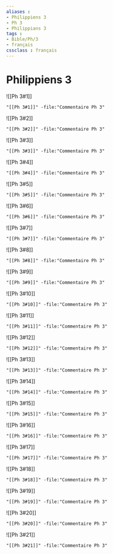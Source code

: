 ```yaml
---
aliases : 
- Philippiens 3
- Ph 3
- Philippians 3
tags : 
- Bible/Ph/3
- français
cssclass : français
---
```


# Philippiens 3

![[Ph 3#1]]

```query
"[[Ph 3#1]]" -file:"Commentaire Ph 3"
```

![[Ph 3#2]]

```query
"[[Ph 3#2]]" -file:"Commentaire Ph 3"
```

![[Ph 3#3]]

```query
"[[Ph 3#3]]" -file:"Commentaire Ph 3"
```

![[Ph 3#4]]

```query
"[[Ph 3#4]]" -file:"Commentaire Ph 3"
```

![[Ph 3#5]]

```query
"[[Ph 3#5]]" -file:"Commentaire Ph 3"
```

![[Ph 3#6]]

```query
"[[Ph 3#6]]" -file:"Commentaire Ph 3"
```

![[Ph 3#7]]

```query
"[[Ph 3#7]]" -file:"Commentaire Ph 3"
```

![[Ph 3#8]]

```query
"[[Ph 3#8]]" -file:"Commentaire Ph 3"
```

![[Ph 3#9]]

```query
"[[Ph 3#9]]" -file:"Commentaire Ph 3"
```

![[Ph 3#10]]

```query
"[[Ph 3#10]]" -file:"Commentaire Ph 3"
```

![[Ph 3#11]]

```query
"[[Ph 3#11]]" -file:"Commentaire Ph 3"
```

![[Ph 3#12]]

```query
"[[Ph 3#12]]" -file:"Commentaire Ph 3"
```

![[Ph 3#13]]

```query
"[[Ph 3#13]]" -file:"Commentaire Ph 3"
```

![[Ph 3#14]]

```query
"[[Ph 3#14]]" -file:"Commentaire Ph 3"
```

![[Ph 3#15]]

```query
"[[Ph 3#15]]" -file:"Commentaire Ph 3"
```

![[Ph 3#16]]

```query
"[[Ph 3#16]]" -file:"Commentaire Ph 3"
```

![[Ph 3#17]]

```query
"[[Ph 3#17]]" -file:"Commentaire Ph 3"
```

![[Ph 3#18]]

```query
"[[Ph 3#18]]" -file:"Commentaire Ph 3"
```

![[Ph 3#19]]

```query
"[[Ph 3#19]]" -file:"Commentaire Ph 3"
```

![[Ph 3#20]]

```query
"[[Ph 3#20]]" -file:"Commentaire Ph 3"
```

![[Ph 3#21]]

```query
"[[Ph 3#21]]" -file:"Commentaire Ph 3"
```

